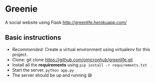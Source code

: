# Greenie

A social website using Flask http://greenlife.herokuapp.com/

## Basic instructions
* _Recommended:_ Create a virtual environment using virtualenv for this project.
* Clone: git clone https://github.com/omicronhub/greenlife.git
* Install all the **requirements** using `pip install -r requirements.txt`
* Start the server. `python app.py`
* The server should be up and running :smile:
